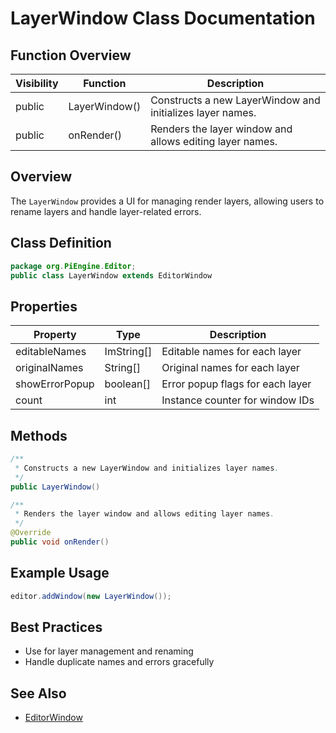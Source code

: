 # LayerWindow Class Documentation

## Function Overview
| Visibility | Function | Description |
|------------|----------|-------------|
| public     | LayerWindow() | Constructs a new LayerWindow and initializes layer names. |
| public     | onRender() | Renders the layer window and allows editing layer names. |

## Overview
The `LayerWindow` provides a UI for managing render layers, allowing users to rename layers and handle layer-related errors.

## Class Definition
```java
package org.PiEngine.Editor;
public class LayerWindow extends EditorWindow
```

## Properties
| Property | Type | Description |
|----------|------|-------------|
| editableNames | ImString[] | Editable names for each layer |
| originalNames | String[] | Original names for each layer |
| showErrorPopup | boolean[] | Error popup flags for each layer |
| count | int | Instance counter for window IDs |

## Methods
```java
/**
 * Constructs a new LayerWindow and initializes layer names.
 */
public LayerWindow()

/**
 * Renders the layer window and allows editing layer names.
 */
@Override
public void onRender()
```

## Example Usage
```java
editor.addWindow(new LayerWindow());
```

## Best Practices
- Use for layer management and renaming
- Handle duplicate names and errors gracefully

## See Also
- [EditorWindow](EditorWindow.md)
